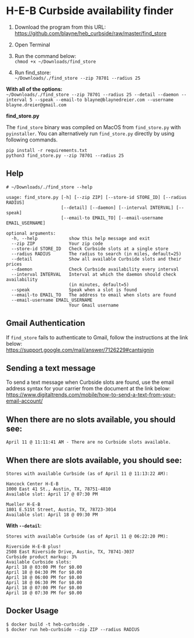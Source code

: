 # H-E-B Curbside availability finder

1. Download the program from this URL:  
https://github.com/blayne/heb_curbside/raw/master/find_store

2. Open Terminal

3. Run the command below:  
`chmod +x ~/Downloads/find_store`

4. Run find_store:  
`~/Downloads/./find_store --zip 78701 --radius 25`

**With all of the options:**  
`~/Downloads/./find_store --zip 78701 --radius 25 --detail --daemon --interval 5 --speak --email-to blayne@blaynedreier.com --username blayne.dreier@gmail.com`

**find_store.py**

The `find_store` binary was compiled on MacOS from `find_store.py` with `pyinstaller`. You can alternatively run `find_store.py` directly by using following commands.
```
pip install -r requirements.txt
python3 find_store.py --zip 78701 --radius 25
```

## Help
```
# ~/Downloads/./find_store --help

usage: find_store.py [-h] [--zip ZIP] [--store-id STORE_ID] [--radius RADIUS]
                     [--detail] [--daemon] [--interval INTERVAL] [--speak]
                     [--email-to EMAIL_TO] [--email-username EMAIL_USERNAME]

optional arguments:
  -h, --help            show this help message and exit
  --zip ZIP             Your zip code
  --store-id STORE_ID   Check Curbside slots at a single store
  --radius RADIUS       The radius to search (in miles, default=25)
  --detail              Show all available Curbside slots and their prices
  --daemon              Check Curbside availability every interval
  --interval INTERVAL   Interval at which the daemon should check availability
                        (in minutes, default=5)
  --speak               Speak when a slot is found
  --email-to EMAIL_TO   The address to email when slots are found
  --email-username EMAIL_USERNAME
                        Your Gmail username
```

## Gmail Authentication

If `find_store` fails to authenticate to Gmail, follow the instructions at the link below:  
https://support.google.com/mail/answer/7126229#cantsignin

## Sending a text message

To send a text message when Curbside slots are found, use the email
address syntax for your carrier from the document at the link below:  
https://www.digitaltrends.com/mobile/how-to-send-a-text-from-your-email-account/

## When there are no slots available, you should see:
```
April 11 @ 11:11:41 AM - There are no Curbside slots available.
```

## When there are slots available, you should see:
```
Stores with available Curbside (as of April 11 @ 11:13:22 AM):

Hancock Center H-E-B
1000 East 41 St., Austin, TX, 78751-4810
Available slot: April 17 @ 07:30 PM

Mueller H-E-B
1801 E.51St Street, Austin, TX, 78723-3014
Available slot: April 18 @ 09:30 PM

```

**With `--detail`**:
```
Stores with available Curbside (as of April 11 @ 06:22:20 PM):

Riverside H-E-B plus!
2508 East Riverside Drive, Austin, TX, 78741-3037
Curbside product markup: 3%
Available Curbside slots:
April 18 @ 03:00 PM for $0.00
April 18 @ 04:30 PM for $0.00
April 18 @ 06:00 PM for $0.00
April 18 @ 06:30 PM for $0.00
April 18 @ 07:00 PM for $0.00
April 18 @ 07:30 PM for $0.00
```

## Docker Usage
```
$ docker build -t heb-curbside .
$ docker run heb-curbside --zip ZIP --radius RADIUS
```
